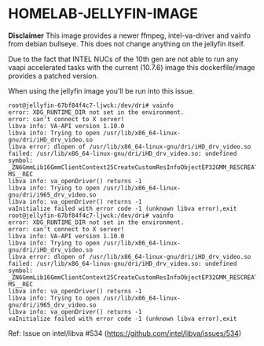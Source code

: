 HOMELAB-JELLYFIN-IMAGE
======

**Disclaimer**
This image provides a newer ffmpeg, intel-va-driver and vainfo from debian bullseye. This does not change anything on the jellyfin itself.

Due to the fact that INTEL NUCs of the 10th gen are not able to run any vaapi accelerated tasks with the current (10.7.6) image this dockerfile/image provides a patched version.

When using the jellyfin image you'll be run into this issue.

````
root@jellyfin-67bf84f4c7-ljwck:/dev/dri# vainfo
error: XDG_RUNTIME_DIR not set in the environment.
error: can't connect to X server!
libva info: VA-API version 1.10.0
libva info: Trying to open /usr/lib/x86_64-linux-gnu/dri/iHD_drv_video.so
libva error: dlopen of /usr/lib/x86_64-linux-gnu/dri/iHD_drv_video.so failed: /usr/lib/x86_64-linux-gnu/dri/iHD_drv_video.so: undefined symbol: _ZN6GmmLib16GmmClientContext25CreateCustomResInfoObjectEP32GMM_RESCREATE_CUSTOM_PARA
MS__REC
libva info: va_openDriver() returns -1
libva info: Trying to open /usr/lib/x86_64-linux-gnu/dri/i965_drv_video.so
libva info: va_openDriver() returns -1
vaInitialize failed with error code -1 (unknown libva error),exit
root@jellyfin-67bf84f4c7-ljwck:/dev/dri# vainfo
error: XDG_RUNTIME_DIR not set in the environment.
error: can't connect to X server!
libva info: VA-API version 1.10.0
libva info: Trying to open /usr/lib/x86_64-linux-gnu/dri/iHD_drv_video.so
libva error: dlopen of /usr/lib/x86_64-linux-gnu/dri/iHD_drv_video.so failed: /usr/lib/x86_64-linux-gnu/dri/iHD_drv_video.so: undefined symbol: _ZN6GmmLib16GmmClientContext25CreateCustomResInfoObjectEP32GMM_RESCREATE_CUSTOM_PARA
MS__REC
libva info: va_openDriver() returns -1
libva info: Trying to open /usr/lib/x86_64-linux-gnu/dri/i965_drv_video.so
libva info: va_openDriver() returns -1
vaInitialize failed with error code -1 (unknown libva error),exit
````
Ref: Issue on intel/libva #534 (https://github.com/intel/libva/issues/534)

